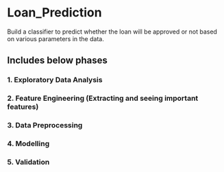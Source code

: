 # Loan_Prediction
Build a classifier to predict whether the loan will be approved or not based on various parameters in the data.

## Includes below phases 

### 1. Exploratory Data Analysis 
### 2. Feature Engineering (Extracting and seeing important features)
### 3. Data Preprocessing
### 4. Modelling
### 5. Validation
